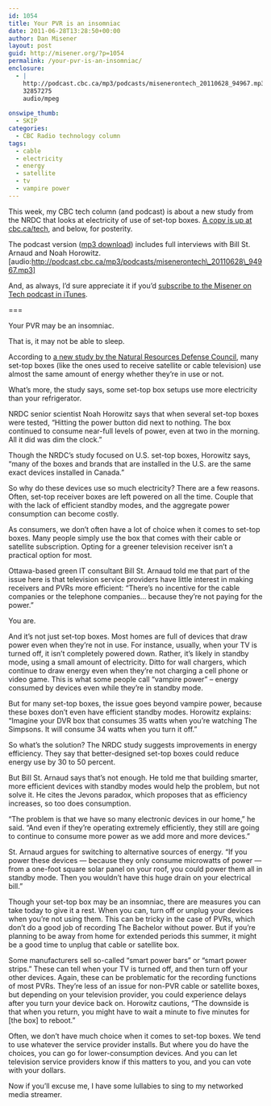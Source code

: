 ```yaml
---
id: 1054
title: Your PVR is an insomniac
date: 2011-06-28T13:28:50+00:00
author: Dan Misener
layout: post
guid: http://misener.org/?p=1054
permalink: /your-pvr-is-an-insomniac/
enclosure:
  - |
    http://podcast.cbc.ca/mp3/podcasts/misenerontech_20110628_94967.mp3
    32857275
    audio/mpeg
    
onswipe_thumb:
  - SKIP
categories:
  - CBC Radio technology column
tags:
  - cable
  - electricity
  - energy
  - satellite
  - tv
  - vampire power
---
```

This week, my CBC tech column (and podcast) is about a new study from the NRDC that looks at electricity of use of set-top boxes. [A copy is up at cbc.ca/tech](http://www.cbc.ca/news/technology/story/2011/06/28/f-vp-misener-vampire-power.html), and below, for posterity.

The podcast version ([mp3 download](http://podcast.cbc.ca/mp3/podcasts/misenerontech_20110628_94967.mp3)) includes full interviews with Bill St. Arnaud and Noah Horowitz. [audio:http://podcast.cbc.ca/mp3/podcasts/misenerontech\_20110628\_94967.mp3] 

And, as always, I’d sure appreciate it if you’d [subscribe to the Misener on Tech podcast in iTunes](http://itunes.apple.com/WebObjects/MZStore.woa/wa/viewPodcast?id=438669328).

===

Your PVR may be an insomniac.

That is, it may not be able to sleep.

According to [a new study by the Natural Resources Defense Council](http://www.nrdc.org/energy/files/settopboxes.pdf), many set-top boxes (like the ones used to receive satellite or cable television) use almost the same amount of energy whether they&#8217;re in use or not.

What&#8217;s more, the study says, some set-top box setups use more electricity than your refrigerator.

NRDC senior scientist Noah Horowitz says that when several set-top boxes were tested, &#8220;Hitting the power button did next to nothing. The box continued to consume near-full levels of power, even at two in the morning. All it did was dim the clock.&#8221;

Though the NRDC&#8217;s study focused on U.S. set-top boxes, Horowitz says, &#8220;many of the boxes and brands that are installed in the U.S. are the same exact devices installed in Canada.&#8221;

So why do these devices use so much electricity? There are a few reasons. Often, set-top receiver boxes are left powered on all the time. Couple that with the lack of efficient standby modes, and the aggregate power consumption can become costly.

As consumers, we don&#8217;t often have a lot of choice when it comes to set-top boxes. Many people simply use the box that comes with their cable or satellite subscription. Opting for a greener television receiver isn&#8217;t a practical option for most.

Ottawa-based green IT consultant Bill St. Arnaud told me that part of the issue here is that television service providers have little interest in making receivers and PVRs more efficient: &#8220;There&#8217;s no incentive for the cable companies or the telephone companies&#8230; because they&#8217;re not paying for the power.&#8221;

You are.

And it&#8217;s not just set-top boxes. Most homes are full of devices that draw power even when they&#8217;re not in use. For instance, usually, when your TV is turned off, it isn&#8217;t completely powered down. Rather, it&#8217;s likely in standby mode, using a small amount of electricity. Ditto for wall chargers, which continue to draw energy even when they&#8217;re not charging a cell phone or video game. This is what some people call &#8220;vampire power&#8221; &#8211; energy consumed by devices even while they&#8217;re in standby mode.

But for many set-top boxes, the issue goes beyond vampire power, because these boxes don&#8217;t even have efficient standby modes. Horowitz explains: &#8220;Imagine your DVR box that consumes 35 watts when you&#8217;re watching The Simpsons. It will consume 34 watts when you turn it off.&#8221;

So what&#8217;s the solution? The NRDC study suggests improvements in energy efficiency. They say that better-designed set-top boxes could reduce energy use by 30 to 50 percent.

But Bill St. Arnaud says that&#8217;s not enough. He told me that building smarter, more efficient devices with standby modes would help the problem, but not solve it. He cites the Jevons paradox, which proposes that as efficiency increases, so too does consumption.

&#8220;The problem is that we have so many electronic devices in our home,&#8221; he said. &#8220;And even if they&#8217;re operating extremely efficiently, they still are going to continue to consume more power as we add more and more devices.&#8221;

St. Arnaud argues for switching to alternative sources of energy. &#8220;If you power these devices &#8212; because they only consume microwatts of power &#8212; from a one-foot square solar panel on your roof, you could power them all in standby mode. Then you wouldn&#8217;t have this huge drain on your electrical bill.&#8221;

Though your set-top box may be an insomniac, there are measures you can take today to give it a rest. When you can, turn off or unplug your devices when you&#8217;re not using them. This can be tricky in the case of PVRs, which don&#8217;t do a good job of recording The Bachelor without power. But if you&#8217;re planning to be away from home for extended periods this summer, it might be a good time to unplug that cable or satellite box.

Some manufacturers sell so-called &#8220;smart power bars&#8221; or &#8220;smart power strips.&#8221; These can tell when your TV is turned off, and then turn off your other devices. Again, these can be problematic for the recording functions of most PVRs. They&#8217;re less of an issue for non-PVR cable or satellite boxes, but depending on your television provider, you could experience delays after you turn your device back on. Horowitz cautions, &#8220;The downside is that when you return, you might have to wait a minute to five minutes for [the box] to reboot.&#8221;

Often, we don&#8217;t have much choice when it comes to set-top boxes. We tend to use whatever the service provider installs. But where you do have the choices, you can go for lower-consumption devices. And you can let television service providers know if this matters to you, and you can vote with your dollars.

Now if you&#8217;ll excuse me, I have some lullabies to sing to my networked media streamer.